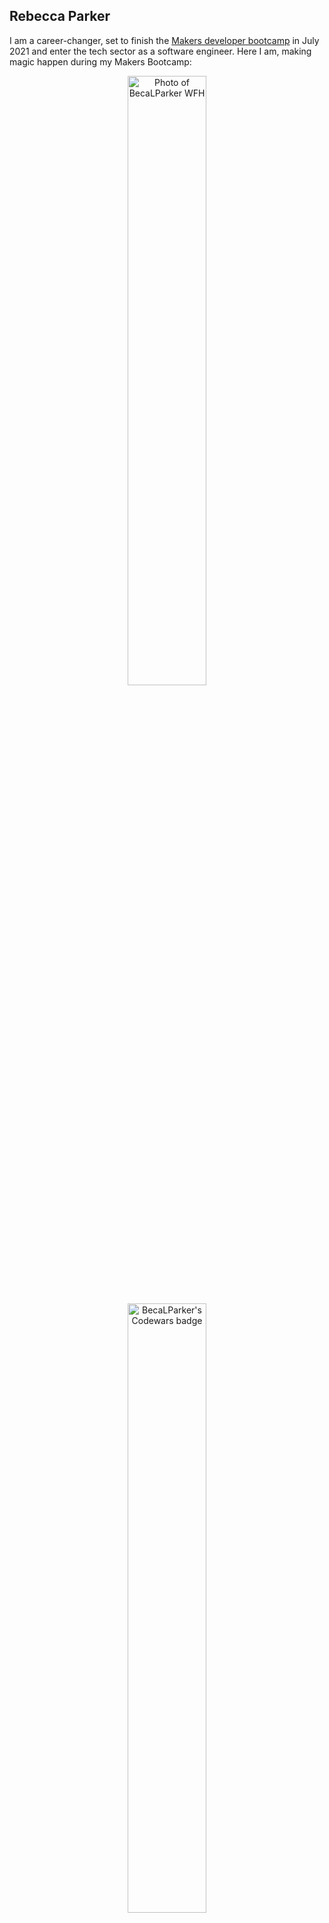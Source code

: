 ## Rebecca Parker

I am a career-changer, set to finish the [Makers developer bootcamp](https://makers.tech/about-us/) in July 2021 and enter the tech sector as a software engineer. Here I am, making magic happen during my Makers Bootcamp:

<p align="center"><img src="./PXL_20210504_112304441.PORTRAIT.jpg" alt="Photo of BecaLParker WFH" width="50%"/></p>

<p align="center"><img src="https://www.codewars.com/users/BecaLParker/badges/small" alt="BecaLParker's Codewars badge" width="50%"/></p>


<p align="center"><img src ="https://github-readme-stats.vercel.app/api?username=BecaLParker&show_icons=true&theme=radical" alt="BecaLParker's Github stats" width"50%"/></p>

## Currently reading/working on
| Title                        | Author            | Notes             |
| ---------------------------- | ----------------- | ----------------- |
| [**Learn React**](https://www.codecademy.com/learn/react-101)| Codecademy | I'm using this to learn the basic syntax of JSX and React for an upcoming project. React promises to be a useful tool to add to my existing Javascript single-page-app skills.|
| **Explore It!: Reduce Risk and Increase Confidence with Exploratory Testing** | Elisabeth Hendrickson | I'm enjoying this read because I'm interested in becoming a stellar tester, using exploratory testing appraches to analyze and investigate software systems. I've found this an easy and engaging read, because the underlying principles seem to echo those I grew confident discussing and applying to good assessment design in my previous role as a Product Manager for an international exam board.|
| **A Philosophy of Software Design** | John Ousterhoust | The author's conclusion that _"Dealing with complexity is the most important challenge in software design"_ matches my experience so far developing software against seemingly simple user stories! This book was recommended to me after my week of work experience at [Redgate Software](https://www.red-gate.com/) and I'm keen to finish it because I've been working on my SOLID and TDD processes to reconcile interative, agile approaches, with the incremental nature of complexity. For each of the projects we've worked on at Makers, I've always found the planning and modelling stages to be secrectly really fascinating, and definitely a key predictor of the final build success.|


## Makers Academy (Apr 2021 to Jul 2021)

### My coding practices
| I can TDD anything | I am a strong debugger  | I write code that is easy to change |
| ------------------ | ----------------------- | ------------------------------------|
| <li> I use the AAA principle to structure my testing and I aim for a 'Red, Green, Refactor, Commit' cycle| <li> I take a methodical approach to digesting error messages; I gather information, get visibility using `p` / `console.log()`, and use effective search terms to google the solution | <li> I'm in the habit of commiting every working change with helpful commit messages, allowing code to be reinstated easily when necessary.|
|Recent reviewer feedback: |Recent reviewer feedback: |Recent reviewer feedback: |
| _"You delivered an amazing process, demonstrating the effort you have invested in learning test triangulation. [...] I believe you are at the stage where you can employ your process in the wild."_ | _"You regularly read the stack trace to ensure that you are up-to-date on all possible bugs [...] and used the output discrepancies to reason about the changes you’d make to your code."_| _"You chose descriptive names that communicated the intention behind your code, improving its human interpretation and thus its changeability. The same goes for your test names. Well done!"_|

### My working practices
- I grow collaboratively
  - Comfortable using github processes for team collaboration on code base
    - PR merge conflict resolution
    - Raising issues and tickets on github project boards
    - Travis and heroku for CI and CD
  - Comfortable using online tools to diagram, explore user stories and plan in teams
  - I thrive in Pair-programming and mob environments
  - I participate with and evolve team rituals (standups, retros etc)

### Technologies I've worked with
- Operating systems: 
   - OSX and Windows
    
- Terminal: 
   - comfortable on linux command line
   - strong git command line
   - some basic powershell knowledge
   
- Languages (in order of proficiency): 
  - Ruby 
  - Javascript
  - SQL 
  - C#
  - Typescript
  - Take a look through [my githib repos](https://github.com/BecaLParker?tab=repositories) or [my codewars solutions](https://www.codewars.com/users/BecaLParker/completed_solutions) to get a feel for my work in these languages.  
  
- Testing syntax and frameworks: 
  - RSPEC (Ruby)
  - Capybara
  - Jasmine
  - Pester

- Web: REACT, Ruby on Rails, HTML, CSS


### Employment history
**Royal Society of Chemistry**   
_Education Executive for trainee teacher scholarship scheme_ (Oct 2018 to Mar 2021)   


- Project managing the recruitment and selection process for up to 150 high-potential specialist Chemistry teachers anually
- Overseeing a support package of continuing professional development and community upkeep for those recruited to the scheme
- Stakeholder engagement
  - working with Government department officials as part of the grant funding agreement for the scheme
  - managing expert external contractors and internal collaborators
- GDPR data handling
- Survey design and analysis
- Unconscious bias mitigation 
- Events coordination

Find out more about the impact of the scholarship scheme in this video. (Can you spot me at 1:45?!) 
[![Impact of scholarship scheme](https://img.youtube.com/vi/5X0yjEV2YvY/0.jpg)](https://www.youtube.com/watch?v=5X0yjEV2YvY)


_Publishing assistant, Customer relations team_ (Jun 2017 to Oct 2018)
- Subscription-model customer relations
- Internal reporting using MasterVision, DataSalon and salesforce BI data
- Working with authors and other stakeholders to meet publication goals for peer-review scientifc journals

**Cambridge Assessment** (start-date to end-date)  
_Product Manager_

- Managing 34 external expert consultants and internal colleagues to deliver a continuous cycle of language assessments
- Working with demanding briefs, requirements and contraints
- Statisical data anlaysis
  - examiner standardisation
  - centre moderation and scaling
  - grading of approximately 7,000 candidates annually 
- Influencing team processes to implement assessment and testing best practices
- Information and requirement gathering
- Contributing to working groups for improving internal policy and processes


**Stanley Park High School** (start-date to end-date)  
_Secondary School Teacher, Modern Foreign Languages_


**Freelance** (start-date to end-date)  
_Translation, web editing and project management_

- Working with consultancy cleints to deliver the build and maintenance of investor relations webpages.
- Remote co-ordinating cross-functional teams working in multiple international sites to project manage Annual Reports microsite for a key client.
- Quality control
  - proofreading and editing HTML code in various content management systems (CMS)
  - Search Engine Optimization (SEO), 
  - accessibility considerations, 
  - stylistic implications of writing for the web and mobile web devices.

**Credit Suisse** (start-date to end-date)  
_Personal Assistant to Managing Director_

- Providing level-headed, logistical support in a large interantional organisation.
- Operating alongside senior board members.
- Valuable insight into the financial services industry.

## Certifications

#### Roehampton University
- PGCE secondary MFL teaching

#### Chartered Institute of Linguists
- Postgraduate Diploma in Translation
- French into English
- Specialism: scientific and technical texts

#### Keele University
- French with Spanish
- First class honours

## Hobbies

Away from my desk, I recharge by running, gardening, reading and catching up on boxsets. 

I love getting to know a new workteam through things like quizzes, boardgames, escape-rooms and kareoke.

